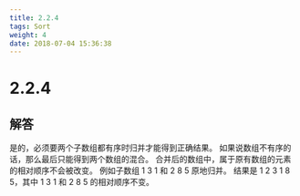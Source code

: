 ```yaml
---
title: 2.2.4
tags: Sort
weight: 4
date: 2018-07-04 15:36:38
---
```


# 2.2.4


## 解答

是的，必须要两个子数组都有序时归并才能得到正确结果。 
如果说数组不有序的话，那么最后只能得到两个数组的混合。 
合并后的数组中，属于原有数组的元素的相对顺序不会被改变。 
例如子数组 1 3 1 和 2 8 5 原地归并。 
结果是 1 2 3 1 8 5，其中 1 3 1 和 2 8 5 的相对顺序不变。
